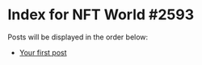 # Index for NFT World #2593
Posts will be displayed in the order below:

- [Your first post](./001-first.md)

